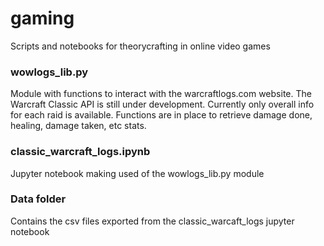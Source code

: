 # gaming
Scripts and notebooks for theorycrafting in online video games

### wowlogs_lib.py
Module with functions to interact with the warcraftlogs.com website. 
The Warcraft Classic API is still under development. Currently only overall info for each raid is available. Functions are in place to retrieve damage done, healing, damage taken, etc stats.

### classic_warcraft_logs.ipynb
Jupyter notebook making used of the wowlogs_lib.py module

### Data folder
Contains the csv files exported from the classic_warcaft_logs jupyter notebook
